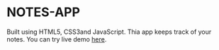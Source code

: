 # NOTES-APP
Built using HTML5, CSS3and JavaScript. Thia app keeps track of your notes. You can try live demo [here](https://practice-notes-app.netlify.app/).
